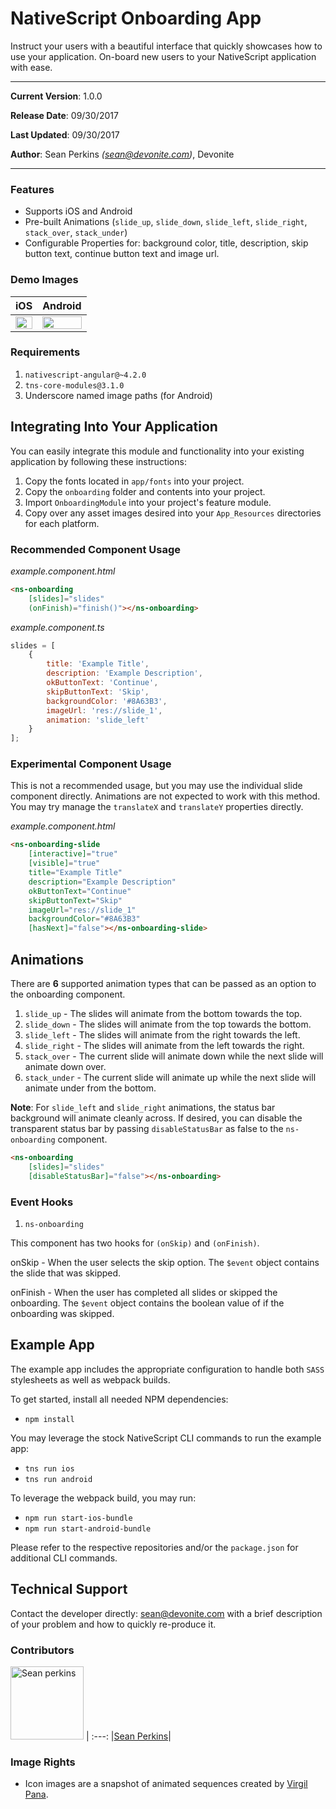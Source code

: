 # NativeScript Onboarding App
Instruct your users with a beautiful interface that quickly showcases how to use your application. On-board new users to your NativeScript application with ease.

---

**Current Version**: 1.0.0

**Release Date**: 09/30/2017

**Last Updated**: 09/30/2017

**Author**: Sean Perkins _(<sean@devonite.com>)_, Devonite

---

### Features
- Supports iOS and Android
- Pre-built Animations (`slide_up`, `slide_down`, `slide_left`, `slide_right`, `stack_over`, `stack_under`)
- Configurable Properties for: background color, title, description, skip button text, continue button text and image url.

### Demo Images

|iOS|Android|
|:---:|:---:|
|<img src="https://user-images.githubusercontent.com/13732623/31042945-54725d58-a581-11e7-8197-316814619283.gif" width="100%" />|<img src="https://user-images.githubusercontent.com/13732623/31042991-2dd086a6-a582-11e7-93a6-10c00a406600.gif" width="100%" />|

### Requirements
1. `nativescript-angular@~4.2.0`
2. `tns-core-modules@3.1.0`
3. Underscore named image paths (for Android)

## Integrating Into Your Application
You can easily integrate this module and functionality into your existing application by following these instructions:

1. Copy the fonts located in `app/fonts` into your project.
2. Copy the `onboarding` folder and contents into your project.
3. Import `OnboardingModule` into your project's feature module.
4. Copy over any asset images desired into your `App_Resources` directories for each platform.

### Recommended Component Usage

_example.component.html_

```html
<ns-onboarding
    [slides]="slides"
    (onFinish)="finish()"></ns-onboarding>
```

_example.component.ts_

```js
slides = [
    {
        title: 'Example Title',
        description: 'Example Description',
        okButtonText: 'Continue',
        skipButtonText: 'Skip',
        backgroundColor: '#8A63B3',
        imageUrl: 'res://slide_1',
        animation: 'slide_left'
    }
];
```

### Experimental Component Usage

This is not a recommended usage, but you may use the individual slide component directly. Animations are not expected to work with this method. You may try manage the `translateX` and `translateY` properties directly.

_example.component.html_

```html
<ns-onboarding-slide
    [interactive]="true"
    [visible]="true"
    title="Example Title"
    description="Example Description"
    okButtonText="Continue"
    skipButtonText="Skip"
    imageUrl="res://slide_1"
    backgroundColor="#8A63B3"
    [hasNext]="false"></ns-onboarding-slide>

```

## Animations

There are **6** supported animation types that can be passed as an option to the onboarding component.

1. `slide_up` - The slides will animate from the bottom towards the top.
2. `slide_down` - The slides will animate from the top towards the bottom.
3. `slide_left` - The slides will animate from the right towards the left.
4. `slide_right` - The slides will animate from the left towards the right.
5. `stack_over` - The current slide will animate down while the next slide will animate down over.
6. `stack_under` - The current slide will animate up while the next slide will animate under from the bottom.

**Note**: For `slide_left` and `slide_right` animations, the status bar background will animate cleanly across. If desired, you can disable the transparent status bar by passing `disableStatusBar` as false to the `ns-onboarding` component.

```html
<ns-onboarding
    [slides]="slides"
    [disableStatusBar]="false"></ns-onboarding>
```

### Event Hooks
1. `ns-onboarding`

This component has two hooks for `(onSkip)` and `(onFinish)`.

onSkip - When the user selects the skip option. The `$event` object contains the slide that was skipped.

onFinish - When the user has completed all slides or skipped the onboarding. The `$event` object contains the boolean value of if the onboarding was skipped.

## Example App

The example app includes the appropriate configuration to handle both `SASS` stylesheets as well as webpack builds.

To get started, install all needed NPM dependencies:

- `npm install`

You may leverage the stock NativeScript CLI commands to run the example app:

- `tns run ios`
- `tns run android`

To leverage the webpack build, you may run:

- `npm run start-ios-bundle`
- `npm run start-android-bundle`

Please refer to the respective repositories and/or the `package.json` for additional CLI commands.


## Technical Support

Contact the developer directly: sean@devonite.com with a brief description of your problem and how to quickly re-produce it.


### Contributors

[<img alt="Sean perkins" src="https://avatars1.githubusercontent.com/u/13732623?v=3&s=117" width="117">](https://github.com/sean-perkins) |
:---:
|[Sean Perkins](https://github.com/sean-perkins)|


### Image Rights

- Icon images are a snapshot of animated sequences created by [Virgil Pana](https://dribbble.com/virgilpana).

